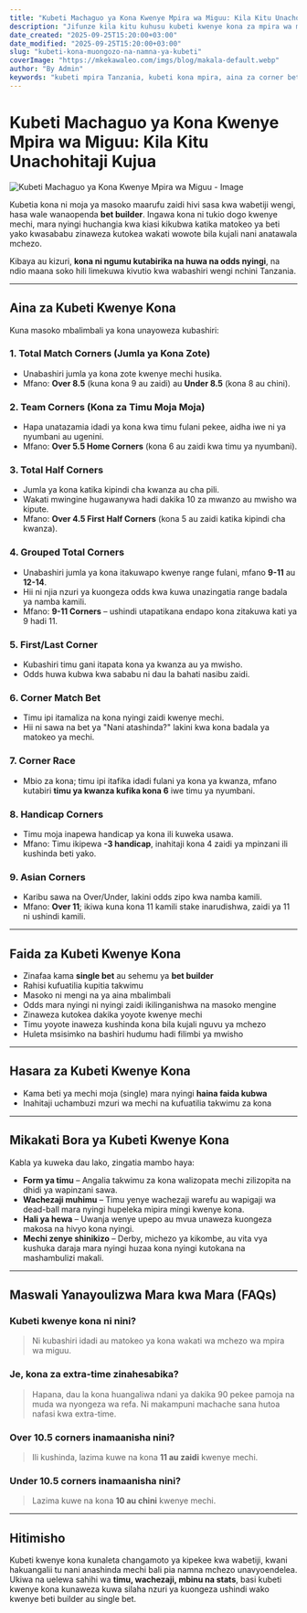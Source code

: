 ```yaml
---
title: "Kubeti Machaguo ya Kona Kwenye Mpira wa Miguu: Kila Kitu Unachohitaji Kujua"
description: "Jifunze kila kitu kuhusu kubeti kwenye kona za mpira wa miguu – aina za corner bets, mikakati bora na maswali yanayoulizwa mara kwa mara kwa mabettor wa Tanzania."
date_created: "2025-09-25T15:20:00+03:00"
date_modified: "2025-09-25T15:20:00+03:00"
slug: "kubeti-kona-muongozo-na-namna-ya-kubeti"
coverImage: "https://mkekawaleo.com/imgs/blog/makala-default.webp"
author: "By Admin"
keywords: "kubeti mpira Tanzania, kubeti kona mpira, aina za corner bets, bet builder, mikakati kubeti kona"
---
```


# Kubeti Machaguo ya Kona Kwenye Mpira wa Miguu: Kila Kitu Unachohitaji Kujua

![Kubeti Machaguo ya Kona Kwenye Mpira wa Miguu - Image](/imgs/blog/makala-default.webp)

Kubetia kona ni moja ya masoko maarufu zaidi hivi sasa kwa wabetiji wengi, hasa wale wanaopenda **bet builder**. Ingawa kona ni tukio dogo kwenye mechi, mara nyingi huchangia kwa kiasi kikubwa katika matokeo ya beti yako kwasababu zinaweza kutokea wakati wowote bila kujali nani anatawala mchezo.  

Kibaya au kizuri, **kona ni ngumu kutabirika na huwa na odds nyingi**, na ndio maana soko hili limekuwa kivutio kwa wabashiri wengi nchini Tanzania.

---

## Aina za Kubeti Kwenye Kona

Kuna masoko mbalimbali ya kona unayoweza kubashiri:

### 1. Total Match Corners (Jumla ya Kona Zote)
- Unabashiri jumla ya kona zote kwenye mechi husika.
- Mfano: **Over 8.5** (kuna kona 9 au zaidi) au **Under 8.5** (kona 8 au chini).

### 2. Team Corners (Kona za Timu Moja Moja)
- Hapa unatazamia idadi ya kona kwa timu fulani pekee, aidha iwe ni ya nyumbani au ugenini.
- Mfano: **Over 5.5 Home Corners** (kona 6 au zaidi kwa timu ya nyumbani).

### 3. Total Half Corners
- Jumla ya kona katika kipindi cha kwanza au cha pili.
- Wakati mwingine hugawanywa hadi dakika 10 za mwanzo au mwisho wa kipute.
- Mfano: **Over 4.5 First Half Corners** (kona 5 au zaidi katika kipindi cha kwanza).

### 4. Grouped Total Corners
- Unabashiri jumla ya kona itakuwapo kwenye range fulani, mfano **9-11** au **12-14**.
- Hii ni njia nzuri ya kuongeza odds kwa kuwa unazingatia range badala ya namba kamili.
- Mfano: **9-11 Corners** – ushindi utapatikana endapo kona zitakuwa kati ya 9 hadi 11.

### 5. First/Last Corner
- Kubashiri timu gani itapata kona ya kwanza au ya mwisho.  
- Odds huwa kubwa kwa sababu ni dau la bahati nasibu zaidi.

### 6. Corner Match Bet
- Timu ipi itamaliza na kona nyingi zaidi kwenye mechi.
- Hii ni sawa na bet ya "Nani atashinda?" lakini kwa kona badala ya matokeo ya mechi.

### 7. Corner Race
- Mbio za kona; timu ipi itafika idadi fulani ya kona ya kwanza, mfano kutabiri **timu ya kwanza kufika kona 6** iwe timu ya nyumbani.

### 8. Handicap Corners
- Timu moja inapewa handicap ya kona ili kuweka usawa.  
- Mfano: Timu ikipewa **-3 handicap**, inahitaji kona 4 zaidi ya mpinzani ili kushinda beti yako.

### 9. Asian Corners
- Karibu sawa na Over/Under, lakini odds zipo kwa namba kamili.  
- Mfano: **Over 11**; ikiwa kuna kona 11 kamili stake inarudishwa, zaidi ya 11 ni ushindi kamili.

---

## Faida za Kubeti Kwenye Kona

- Zinafaa kama **single bet** au sehemu ya **bet builder**  
- Rahisi kufuatilia kupitia takwimu  
- Masoko ni mengi na ya aina mbalimbali  
- Odds mara nyingi ni nyingi zaidi ikilinganishwa na masoko mengine
- Zinaweza kutokea dakika yoyote kwenye mechi  
- Timu yoyote inaweza kushinda kona bila kujali nguvu ya mchezo  
- Huleta msisimko na bashiri hudumu hadi filimbi ya mwisho  

---

## Hasara za Kubeti Kwenye Kona

- Kama beti ya mechi moja (single) mara nyingi **haina faida kubwa**  
- Inahitaji uchambuzi mzuri wa mechi na kufuatilia takwimu za kona

---

## Mikakati Bora ya Kubeti Kwenye Kona

Kabla ya kuweka dau lako, zingatia mambo haya:

- **Form ya timu** – Angalia takwimu za kona walizopata mechi zilizopita na dhidi ya wapinzani sawa.  
- **Wachezaji muhimu** – Timu yenye wachezaji warefu au wapigaji wa dead-ball mara nyingi hupeleka mipira mingi kwenye kona.  
- **Hali ya hewa** – Uwanja wenye upepo au mvua unaweza kuongeza makosa na hivyo kona nyingi.  
- **Mechi zenye shinikizo** – Derby, michezo ya kikombe, au vita vya kushuka daraja mara nyingi huzaa kona nyingi kutokana na mashambulizi makali.

---

## Maswali Yanayoulizwa Mara kwa Mara (FAQs)

### Kubeti kwenye kona ni nini?
> Ni kubashiri idadi au matokeo ya kona wakati wa mchezo wa mpira wa miguu.  

### Je, kona za extra-time zinahesabika?
> Hapana, dau la kona huangaliwa ndani ya dakika 90 pekee pamoja na muda wa nyongeza wa refa. Ni makampuni machache sana hutoa nafasi kwa extra-time.  

### Over 10.5 corners inamaanisha nini?
> Ili kushinda, lazima kuwe na kona **11 au zaidi** kwenye mechi.  

### Under 10.5 corners inamaanisha nini?
> Lazima kuwe na kona **10 au chini** kwenye mechi.  

---

## Hitimisho

Kubeti kwenye kona kunaleta changamoto ya kipekee kwa wabetiji, kwani hakuangalii tu nani anashinda mechi bali pia namna mchezo unavyoendelea. Ukiwa na uelewa sahihi wa **timu, wachezaji, mbinu na stats**, basi kubeti kwenye kona kunaweza kuwa silaha nzuri ya kuongeza ushindi wako kwenye beti builder au single bet.